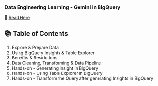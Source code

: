 ### Data Engineering Learning - Gemini in BigQuery
📘 <a href='https://fern-stop-81f.notion.site/Gemini-in-BigQuery-1e813f9f5c0380b49de0fd4d5b699368?pvs=4'> Read Here </a> 

## 📚 Table of Contents
1. Explore & Prepare Data
2. Using BigQuery Insights & Table Explorer
3. Benefits & Restrictions
4. Data Cleaning, Transforming & Data Pipeline
5. Hands-on - Generating Insight in BigQuery
6. Hands-on - Using Table Explorer in BigQuery
7. Hands-on - Transform the Query after generating Insights in BigQuery
